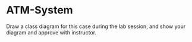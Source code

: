 # ATM-System
Draw a class diagram for this case during the lab session, and show your diagram and approve with instructor. 
